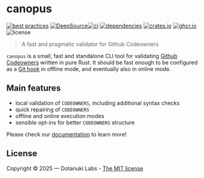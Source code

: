 # canopus

[![best practices](https://www.bestpractices.dev/projects/11177/badge)](https://www.bestpractices.dev/projects/11177)
[![DeepSource](https://app.deepsource.com/gh/dotanuki-labs/canopus.svg/?label=active+issues&show_trend=true&token=LQiIpIl6403szs6dIY1dhYkx)](https://app.deepsource.com/gh/dotanuki-labs/canopus/)[![ci](https://github.com/dotanuki-labs/gradle-wrapper-validator/actions/workflows/ci.yml/badge.svg)](https://github.com/dotanuki-labs/gradle-wrapper-validator/actions/workflows/ci.yml)
[![dependencies](https://deps.rs/crate/canopus/0.1.0/status.svg)](https://deps.rs/crate/canopus/0.1.0)
[![crates.io](https://img.shields.io/crates/v/canopus)](https://crates.io/crates/canopus)
[![ghcr.io](https://img.shields.io/badge/docker-ghcr.io-blue?logo=docker)](https://github.com/dotanuki-labs/canopus/pkgs/container/canopus)
![license](https://img.shields.io/crates/l/canopus)

> A fast and pragmatic validator for Github Codeowners

`canopus` is a small, fast and standalone CLI tool for validating
[Github Codeowners](https://docs.github.com/en/repositories/managing-your-repositorys-settings-and-features/customizing-your-repository/about-code-owners)
written in pure Rust. It should be fast enough to be configured as a
[Git hook](https://git-scm.com/book/en/v2/Customizing-Git-Git-Hooks)
in offline mode, and eventually also in online mode.

## Main features

- local validation of `CODEOWNERS`, including additional syntax checks
- quick repairing of `CODEOWNERS`
- offline and online execution modes
- sensible opt-ins for better `CODEOWNERS` structure

Please check our [documentation](https://dotanuki-labs.github.io/canopus/)
to learn more!

## License

Copyright © 2025 — Dotanuki Labs - [The MIT license](https://choosealicense.com/licenses/mit)
